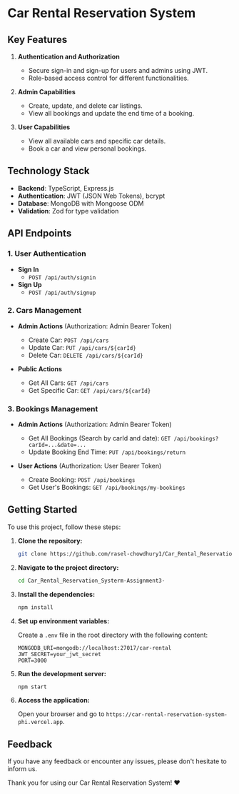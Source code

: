 # Car Rental Reservation System

## Key Features

1. **Authentication and Authorization**
   - Secure sign-in and sign-up for users and admins using JWT.
   - Role-based access control for different functionalities.

2. **Admin Capabilities**
   - Create, update, and delete car listings.
   - View all bookings and update the end time of a booking.

3. **User Capabilities**
   - View all available cars and specific car details.
   - Book a car and view personal bookings.

## Technology Stack

- **Backend**: TypeScript, Express.js
- **Authentication**: JWT (JSON Web Tokens), bcrypt
- **Database**: MongoDB with Mongoose ODM
- **Validation**: Zod for type validation

## API Endpoints

### 1. User Authentication

- **Sign In**
  - `POST /api/auth/signin`
- **Sign Up**
  - `POST /api/auth/signup`

### 2. Cars Management

- **Admin Actions** (Authorization: Admin Bearer Token)
  - Create Car: `POST /api/cars`
  - Update Car: `PUT /api/cars/${carId}`
  - Delete Car: `DELETE /api/cars/${carId}`
  
- **Public Actions**
  - Get All Cars: `GET /api/cars`
  - Get Specific Car: `GET /api/cars/${carId}`

### 3. Bookings Management

- **Admin Actions** (Authorization: Admin Bearer Token)
  - Get All Bookings (Search by carId and date): `GET /api/bookings?carId=...&date=...`
  - Update Booking End Time: `PUT /api/bookings/return`
  
- **User Actions** (Authorization: User Bearer Token)
  - Create Booking: `POST /api/bookings`
  - Get User's Bookings: `GET /api/bookings/my-bookings`

## Getting Started

To use this project, follow these steps:

1. **Clone the repository:**

    ```bash
    git clone https://github.com/rasel-chowdhury1/Car_Rental_Reservation_Systerm-Assignment3-.git
    ```

2. **Navigate to the project directory:**

    ```bash
    cd Car_Rental_Reservation_Systerm-Assignment3-
    ```

3. **Install the dependencies:**

    ```bash
    npm install
    ```

4. **Set up environment variables:**

    Create a `.env` file in the root directory with the following content:

    ```plaintext
    MONGODB_URI=mongodb://localhost:27017/car-rental
    JWT_SECRET=your_jwt_secret
    PORT=3000
    ```

5. **Run the development server:**

    ```bash
    npm start
    ```

6. **Access the application:**

    Open your browser and go to `https://car-rental-reservation-system-phi.vercel.app`.

## Feedback

If you have any feedback or encounter any issues, please don't hesitate to inform us.

Thank you for using our Car Rental Reservation System! ❤️
